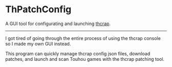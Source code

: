 # ThPatchConfig
A GUI tool for configurating and launching [thcrap](https://www.thpatch.net/wiki/Touhou_Patch_Center:Download).

---

I got tired of going through the entire process of using the thcrap console so I made my own GUI instead.

This program can quickly manage thcrap config json files, download patches, and launch and scan Touhou games with the thcrap patching tool.
